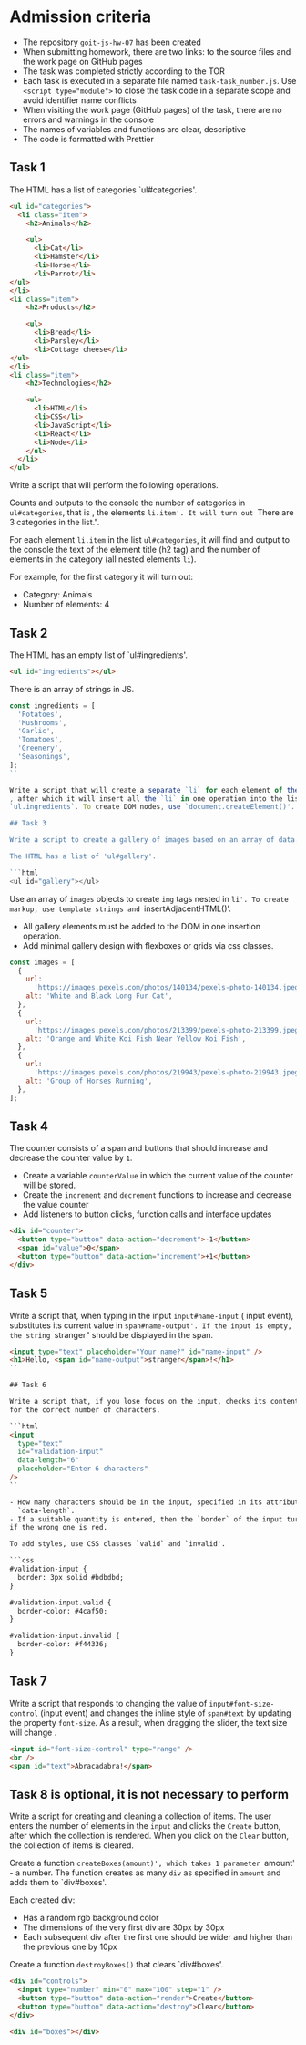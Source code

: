 # Admission criteria

- The repository `goit-js-hw-07` has been created
- When submitting homework, there are two links: to the source files and the work
page on GitHub pages
- The task was completed strictly according to the TOR
- Each task is executed in a separate file named `task-task_number.js`.
  Use `<script type="module">` to close the task code in a separate
scope and avoid identifier name conflicts
- When visiting the work page (GitHub pages) of the task, there are no errors and
warnings in the console
- The names of variables and functions are clear, descriptive
- The code is formatted with Prettier

## Task 1

The HTML has a list of categories `ul#categories'.

```html
<ul id="categories">
  <li class="item">
    <h2>Animals</h2>

    <ul>
      <li>Cat</li>
      <li>Hamster</li>
      <li>Horse</li>
      <li>Parrot</li>
</ul>
</li>
<li class="item">
    <h2>Products</h2>

    <ul>
      <li>Bread</li>
      <li>Parsley</li>
      <li>Cottage cheese</li>
</ul>
</li>
<li class="item">
    <h2>Technologies</h2>

    <ul>
      <li>HTML</li>
      <li>CSS</li>
      <li>JavaScript</li>
      <li>React</li>
      <li>Node</li>
    </ul>
  </li>
</ul>
```

Write a script that will perform the following operations.

Counts and outputs to the console the number of categories in `ul#categories`, that is
, the elements `li.item'. It will turn out `There are 3 categories in the list.".

For each element `li.item` in the list `ul#categories`, it will find and output to the
console the text of the element title (h2 tag) and the number of elements in the category
(all nested elements `li`).

For example, for the first category it will turn out:

- Category: Animals
- Number of elements: 4

## Task 2

The HTML has an empty list of `ul#ingredients'.

```html
<ul id="ingredients"></ul>
```

There is an array of strings in JS.

```js
const ingredients = [
  'Potatoes',
  'Mushrooms',
  'Garlic',
  'Tomatoes',
  'Greenery',
  'Seasonings',
];
``

Write a script that will create a separate `li` for each element of the `ingredients` array
, after which it will insert all the `li` in one operation into the list
`ul.ingredients`. To create DOM nodes, use `document.createElement()'.

## Task 3

Write a script to create a gallery of images based on an array of data.

The HTML has a list of 'ul#gallery'.

```html
<ul id="gallery"></ul>
```

Use an array of `images` objects to create `img` tags nested in `li'.
To create markup, use template strings and `insertAdjacentHTML()'.

- All gallery elements must be added to the DOM in one insertion operation.
- Add minimal gallery design with flexboxes or grids via
  css classes.

```js
const images = [
  {
    url:
      'https://images.pexels.com/photos/140134/pexels-photo-140134.jpeg?auto=compress&cs=tinysrgb&dpr=2&h=750&w=1260',
    alt: 'White and Black Long Fur Cat',
  },
  {
    url:
      'https://images.pexels.com/photos/213399/pexels-photo-213399.jpeg?auto=compress&cs=tinysrgb&dpr=2&h=750&w=1260',
    alt: 'Orange and White Koi Fish Near Yellow Koi Fish',
  },
  {
    url:
      'https://images.pexels.com/photos/219943/pexels-photo-219943.jpeg?auto=compress&cs=tinysrgb&dpr=2&h=750&w=1260',
    alt: 'Group of Horses Running',
  },
];
```

## Task 4

The counter consists of a span and buttons that should increase and decrease
the counter value by `1`.

- Create a variable `counterValue` in which the current value
of the counter will be stored.
- Create the `increment` and `decrement` functions to increase and decrease the value
  counter
- Add listeners to button clicks, function calls and interface updates

```html
<div id="counter">
  <button type="button" data-action="decrement">-1</button>
  <span id="value">0</span>
  <button type="button" data-action="increment">+1</button>
</div>
```

## Task 5

Write a script that, when typing in the input `input#name-input` (
input event), substitutes its current value in `span#name-output'. If the input
is empty, the string `stranger" should be displayed in the span.

```html
<input type="text" placeholder="Your name?" id="name-input" />
<h1>Hello, <span id="name-output">stranger</span>!</h1>
``

## Task 6

Write a script that, if you lose focus on the input, checks its contents
for the correct number of characters.

```html
<input
  type="text"
  id="validation-input"
  data-length="6"
  placeholder="Enter 6 characters"
/>
``

- How many characters should be in the input, specified in its attribute
  `data-length`.
- If a suitable quantity is entered, then the `border` of the input turns green,
if the wrong one is red.

To add styles, use CSS classes `valid` and `invalid'.

```css
#validation-input {
  border: 3px solid #bdbdbd;
}

#validation-input.valid {
  border-color: #4caf50;
}

#validation-input.invalid {
  border-color: #f44336;
}
```

## Task 7

Write a script that responds to changing the value of `input#font-size-control`
(input event) and changes the inline style of `span#text` by updating the property
`font-size`. As a result, when dragging the slider, the text size will change
.

```html
<input id="font-size-control" type="range" />
<br />
<span id="text">Abracadabra!</span>
```

## Task 8 is optional, it is not necessary to perform

Write a script for creating and cleaning a collection of items. The user enters
the number of elements in the `input` and clicks the `Create` button, after which
the collection is rendered. When you click on the `Clear` button, the collection of items
is cleared.

Create a function `createBoxes(amount)', which takes 1 parameter `amount' -
a number. The function creates as many `div` as specified in `amount` and adds them
to `div#boxes'.

Each created div:

- Has a random rgb background color
- The dimensions of the very first div are 30px by 30px
- Each subsequent div after the first one should be wider and higher than the previous one by
10px

Create a function `destroyBoxes()` that clears `div#boxes'.

```html
<div id="controls">
  <input type="number" min="0" max="100" step="1" />
  <button type="button" data-action="render">Create</button>
  <button type="button" data-action="destroy">Clear</button>
</div>

<div id="boxes"></div>
```
